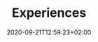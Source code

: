 ---
title: "Experiences"
draft: false
date: 2020-09-21T12:59:23+02:00
translationKey: "experiences"
---
